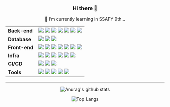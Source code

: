 <div align="center">

  ### Hi there 👋

🌱 I’m currently learning in SSAFY 9th...
<!--
아이콘 배지 넣는 방법
    1. https://simpleicons.org 에서 원하는 아이콘 찾기
    2. <img src="https://img.shields.io/badge/텍스트-컬러코드?style=원하는스타일&logo=아이콘이름&logoColor=white"/> 
-->

<!-- <div align=left> -->
<table>
    <tr>
        <td><b>Back-end</b></td>
        <td>
            <img src="https://img.shields.io/badge/_-Java-red" />
            <img src="https://img.shields.io/badge/Spring-6DB33F?&logo=spring&logoColor=white"/>
            <img src="https://img.shields.io/badge/Spring Boot-6DB33F?logo=springboot&logoColor=white">
            <img src="https://img.shields.io/badge/JPA Hibernate-59666C?logo=Hibernate&logoColor=white">
            <img src="https://img.shields.io/badge/Spring Security-6DB33F?logo=springsecurity&logoColor=white">
            <img src="https://img.shields.io/badge/JWT-000000?logo=jsonwebtokens&logoColor=white">
            <img src="https://img.shields.io/badge/Netty-666666?&logoColor=white">
        </td>
    </tr>
        <tr>
        <td><b>Database</b></td>
        <td>
            <img src="https://img.shields.io/badge/MySQL-4479A1?logo=mysql&logoColor=white">
            <img src="https://img.shields.io/badge/Redis-DC382D?logo=redis&logoColor=white">
            <img src="https://img.shields.io/badge/Firebase-FFCA28?logo=firebase&logoColor=white">
        </td>
    </tr>
    <tr>
        <td><b>Front-end</b></td>
        <td>
            <img src="https://img.shields.io/badge/HTML5-E34F26?&logo=HTML5&logoColor=white"/>
            <img src="https://img.shields.io/badge/CSS3-1572B6?&logo=CSS3&logoColor=white"/>
            <img src="https://img.shields.io/badge/JavaScript-F7DF1E?&logo=JavaScript&logoColor=black"/>
            <img src="https://img.shields.io/badge/Vue.js-4FC08D?&logo=vuedotjs&logoColor=white"/>
            <img src="https://img.shields.io/badge/axios-5A29E4?logo=axios&logoColor=white">
            <img src="https://img.shields.io/badge/Flutter-02569B?&logo=Flutter&logoColor=white"/>
            <img src="https://img.shields.io/badge/Dart-0175C2?&logo=Dart&logoColor=white"/>
        </td>
    </tr>
    <tr>
        <td><b>Infra</b></td>
        <td>
            <img src="https://img.shields.io/badge/Termius-000000?logo=termius&logoColor=white">
            <img src="https://img.shields.io/badge/AWS EC2-FF9900?logo=amazonec2&logoColor=white">
            <img src="https://img.shields.io/badge/Docker-2496ED?logo=docker&logoColor=white">
            <img src="https://img.shields.io/badge/Jenkins-D24939?logo=jenkins&logoColor=white">
            <img src="https://img.shields.io/badge/NGINX-009639?logo=nginx&logoColor=white">
            <img src="https://img.shields.io/badge/Spring Cloud-6DB33F?logo=icloud&logoColor=white">
        </td>
    </tr>
    <tr>
        <td><b>CI/CD</b></td>
        <td>
            <img src="https://img.shields.io/badge/Git-F05032?logo=git&logoColor=white">
            <img src="https://img.shields.io/badge/GitHub-181717?&logo=GitHub&logoColor=white"/>
            <img src="https://img.shields.io/badge/GitLab-FC6D26?logo=gitlab&logoColor=white">
        </td>
    </tr>
    <tr>
        <td><b>Tools</b></td>
        <td>
            <img src="https://img.shields.io/badge/Jira Software-0052CC?logo=jirasoftware&logoColor=white">
            <img src="https://img.shields.io/badge/Mattermost-0058CC?logo=mattermost&logoColor=white">
            <!-- <a href="https://big-perfume-709.notion.site/PTJ-B108-8-4ce560e6b10c413db20052fe08af0db9?pvs=4"> -->
            <img src="https://img.shields.io/badge/Notion-000000?logo=notion&logoColor=white">
            <!-- </a> -->
            <img src="https://img.shields.io/badge/Figma-F24E1E?logo=figma&logoColor=white">
            <img src="https://img.shields.io/badge/Postman-FF6C37?logo=postman&logoColor=white">
        </td>
    </tr>
</table>


  
  <hr>
  
  <!--GitHub Status-->
  ![Anurag's github stats](https://github-readme-stats.vercel.app/api?username=pockypepe&show_icons=true&theme=tokyonight)
  <!--Most Language-->
  ![Top Langs](https://github-readme-stats.vercel.app/api/top-langs/?username=pockypepe&layout=compact&theme=tokyonight)


<!--
**pockypepe/pockypepe** is a ✨ _special_ ✨ repository because its `README.md` (this file) appears on your GitHub profile.

Here are some ideas to get you started:

- 🔭 I’m currently working on ...
- 🌱 I’m currently learning ...
  java in SSAFY 9th
- 👯 I’m looking to collaborate on ...
- 🤔 I’m looking for help with ...
- 💬 Ask me about ...
- 📫 How to reach me: ...
- 😄 Pronouns: ...
- ⚡ Fun fact: ...
-->

</div>
